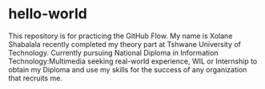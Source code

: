 # hello-world
This repository is for practicing the GitHub Flow.
My name is Xolane Shabalala recently completed my theory part at Tshwane University of Technology.
Currently pursuing National Diploma in Information Technology:Multimedia seeking real-world experience,
WIL or Internship to obtain my Diploma and use my skills for the success of any organization that recruits me.
